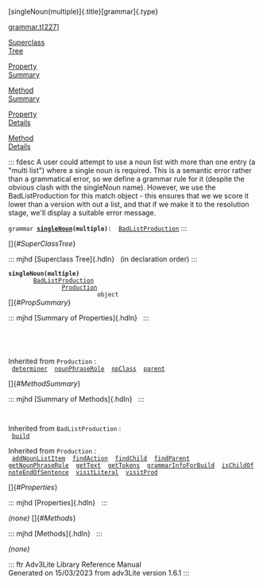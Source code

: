 [singleNoun(multiple)]{.title}[grammar]{.type}

[grammar.t](../file/grammar.t.html)\[[227](../source/grammar.t.html#227)\]

[Superclass\
Tree](#_SuperClassTree_)

[Property\
Summary](#_PropSummary_)

[Method\
Summary](#_MethodSummary_)

[Property\
Details](#_Properties_)

[Method\
Details](#_Methods_)

::: fdesc
A user could attempt to use a noun list with more than one entry (a
\"multi list\") where a single noun is required. This is a semantic
error rather than a grammatical error, so we define a grammar rule for
it (despite the obvious clash with the singleNoun name). However, we use
the BadListProduction for this match object - this ensures that we we
score it lower than a version with out a list, and that if we make it to
the resolution stage, we\'ll display a suitable error message.

`grammar `**[`singleNoun`](../object/singleNoun.html)`(multiple)`**` :   `[`BadListProduction`](../object/BadListProduction.html)
:::

[]{#_SuperClassTree_}

::: mjhd
[Superclass Tree]{.hdln}   (in declaration order)
:::

**`singleNoun(multiple)`**\
`         `[`BadListProduction`](../object/BadListProduction.html)\
`                 `[`Production`](../object/Production.html)\
`                         object`\
[]{#_PropSummary_}

::: mjhd
[Summary of Properties]{.hdln}  
:::

` `

` `

Inherited from `Production` :\
` `[`determiner`](../object/Production.html#determiner)`  `[`nounPhraseRole`](../object/Production.html#nounPhraseRole)`  `[`npClass`](../object/Production.html#npClass)`  `[`parent`](../object/Production.html#parent)`  `

[]{#_MethodSummary_}

::: mjhd
[Summary of Methods]{.hdln}  
:::

` `

Inherited from `BadListProduction` :\
` `[`build`](../object/BadListProduction.html#build)`  `

Inherited from `Production` :\
` `[`addNounListItem`](../object/Production.html#addNounListItem)`  `[`findAction`](../object/Production.html#findAction)`  `[`findChild`](../object/Production.html#findChild)`  `[`findParent`](../object/Production.html#findParent)`  `[`getNounPhraseRole`](../object/Production.html#getNounPhraseRole)`  `[`getText`](../object/Production.html#getText)`  `[`getTokens`](../object/Production.html#getTokens)`  `[`grammarInfoForBuild`](../object/Production.html#grammarInfoForBuild)`  `[`isChildOf`](../object/Production.html#isChildOf)`  `[`noteEndOfSentence`](../object/Production.html#noteEndOfSentence)`  `[`visitLiteral`](../object/Production.html#visitLiteral)`  `[`visitProd`](../object/Production.html#visitProd)`  `

[]{#_Properties_}

::: mjhd
[Properties]{.hdln}  
:::

*(none)* []{#_Methods_}

::: mjhd
[Methods]{.hdln}  
:::

*(none)*

::: ftr
Adv3Lite Library Reference Manual\
Generated on 15/03/2023 from adv3Lite version 1.6.1
:::
